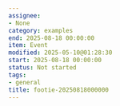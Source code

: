 ```yaml
---
assignee:
- None
category: examples
end: 2025-08-18 00:00:00
item: Event
modified: 2025-05-10@01:28:30
start: 2025-08-18 00:00:00
status: Not started
tags:
- general
title: footie-20250818000000
---
```


